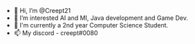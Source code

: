 - 👋 Hi, I’m @Creept21 
- 👀 I’m interested AI and MI, Java development and Game Dev.
- 🌱 I'm currently a 2nd year Computer Science Student.
- 📫 My discord - creept#0080

<!---
Creept21/Creept21 is a ✨ special ✨ repository because its `README.md` (this file) appears on your GitHub profile.
You can click the Preview link to take a look at your changes.
--->

